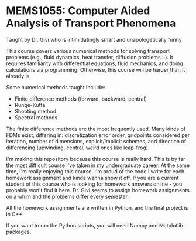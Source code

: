 # MEMS1055: Computer Aided Analysis of Transport Phenomena
Taught by Dr. Givi who is intimidatingly smart and unapologetically funny

This course covers various numerical methods for solving transport problems (e.g., fluid dynamics, heat transfer, diffusion problems...). It requires familiarity with differential equations, fluid mechanics, and doing calculations via programming. Otherwise, this course will be harder than it already is.

Some numerical methods taught include:
- Finite difference methods (forward, backward, central)
- Runge-Kutta
- Shooting method
- Spectral methods

The finite difference methods are the most frequently used. Many kinds of FDMs exist, differing in: discretization error order, gridpoints considered per iteration, number of dimensions, explicit/implicit schemes, and direction of differencing (upwinding, central, weird ones like leap-frog).

I'm making this repository because this course is really hard. This is by far the most difficult course I've taken in my undergraduate career. At the same time, I'm really enjoying this course. I'm proud of the code I write for each homework assignment and kinda wanna show it off. If you are a current student of this course who is looking for homework answers online - you probably won't find it here. Dr. Givi seems to assign homework assignments on a whim and the problems differ every semester.

All the homework assignments are written in Python, and the final project is in C++.

If you want to run the Python scripts, you will need Numpy and Matplotlib packages.
